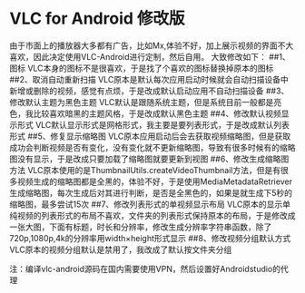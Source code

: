 # VLC for Android 修改版
由于市面上的播放器大多都有广告，比如Mx,体验不好，加上展示视频的界面不大喜欢，因此决定使用VLC-Android进行定制，然后自用。
大致修改如下：
##1、图标
 VLC本身的图标不是很喜欢，于是找了个喜欢的图标替换掉原本的图标
##2、取消自动重新扫描
 VLC原本是默认每次应用启动时候就会自动扫描设备中新增或删除的视频，感觉有点烦，于是改成默认启动应用不自动扫描设备
##3、修改默认主题为黑色主题
 VLC默认是跟随系统主题，但是系统目前一般都是亮色，我比较喜欢暗黑的主题风格，于是改成默认黑色主题
##4、修改默认视频显示形式
 VLC默认显示形式是网格形式，我主要是要列表形式，于是改成默认列表形式
##5、修复显示缩略图
 VLC原本应用启动后会去获取视频缩略图，但是获取成功会判断视频是否有变化，没有变化就不更新缩略图，导致有很多时候有的缩略图没有显示，于是改成只要加载了缩略图就要更新到视图
##6、修改生成缩略图方法
 VLC原本使用的是ThumbnailUtils.createVideoThumbnail方法，但是有很多视频生成的缩略图都是全黑的，体验不好，于是使用MediaMetadataRetriever生成缩略图，每次生成后对其进行判断，是否是全黑色的，如果是就生成下5秒的缩略图，最多尝试15次
##7、修改列表形式的单视频显示布局
  VLC原本的显示单纯视频的列表形式的布局不喜欢，文件夹的列表形式保持原本的布局，于是修改成一张大图，下面有标题，时长和分辨率，修改生成分辨率字符串函数，除了720p,1080p,4k的分辨率用width×height形式显示
##8、修改视频分组默认方式
  VLC原本的视频分组默认是禁用了，我改成了默认按文件夹分组
  
注：编译vlc-android源码在国内需要使用VPN，然后设置好Androidstudio的代理